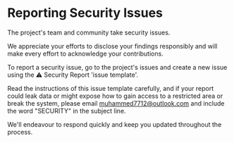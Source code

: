 # **Reporting Security Issues**

The project's team and community take security issues.

We appreciate your efforts to disclose your findings responsibly and will make every effort to acknowledge your contributions.

To report a security issue, go to the project's issues and create a new issue using the ⚠️ Security Report 'issue template'.

Read the instructions of this issue template carefully, and if your report could leak data or might expose how to gain access to a restricted area or break the system, please email [muhammed7712@outlook.com](mailto:muhammed7712@outlook.com) and include the word "SECURITY" in the subject line.

We'll endeavour to respond quickly and keep you updated throughout the process.
